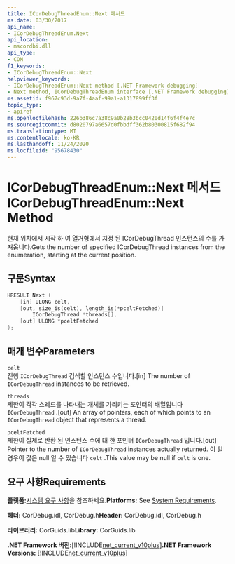 ```yaml
---
title: ICorDebugThreadEnum::Next 메서드
ms.date: 03/30/2017
api_name:
- ICorDebugThreadEnum.Next
api_location:
- mscordbi.dll
api_type:
- COM
f1_keywords:
- ICorDebugThreadEnum::Next
helpviewer_keywords:
- ICorDebugThreadEnum::Next method [.NET Framework debugging]
- Next method, ICorDebugThreadEnum interface [.NET Framework debugging]
ms.assetid: f967c93d-9a7f-4aaf-99a1-a1317899ff3f
topic_type:
- apiref
ms.openlocfilehash: 226b386c7a38c9a0b28b3bcc0420d14f6f4f4e7c
ms.sourcegitcommit: d8020797a6657d0fbbdff362b80300815f682f94
ms.translationtype: MT
ms.contentlocale: ko-KR
ms.lasthandoff: 11/24/2020
ms.locfileid: "95678430"
---
```

# <a name="icordebugthreadenumnext-method"></a><span data-ttu-id="6df3b-102">ICorDebugThreadEnum::Next 메서드</span><span class="sxs-lookup"><span data-stu-id="6df3b-102">ICorDebugThreadEnum::Next Method</span></span>

<span data-ttu-id="6df3b-103">현재 위치에서 시작 하 여 열거형에서 지정 된 ICorDebugThread 인스턴스의 수를 가져옵니다.</span><span class="sxs-lookup"><span data-stu-id="6df3b-103">Gets the number of specified ICorDebugThread instances from the enumeration, starting at the current position.</span></span>  
  
## <a name="syntax"></a><span data-ttu-id="6df3b-104">구문</span><span class="sxs-lookup"><span data-stu-id="6df3b-104">Syntax</span></span>  
  
```cpp  
HRESULT Next (  
    [in] ULONG celt,  
    [out, size_is(celt), length_is(*pceltFetched)]  
        ICorDebugThread *threads[],  
    [out] ULONG *pceltFetched  
);  
```  
  
## <a name="parameters"></a><span data-ttu-id="6df3b-105">매개 변수</span><span class="sxs-lookup"><span data-stu-id="6df3b-105">Parameters</span></span>  

 `celt`  
 <span data-ttu-id="6df3b-106">진행 `ICorDebugThread` 검색할 인스턴스 수입니다.</span><span class="sxs-lookup"><span data-stu-id="6df3b-106">[in] The number of `ICorDebugThread` instances to be retrieved.</span></span>  
  
 `threads`  
 <span data-ttu-id="6df3b-107">제한이 각각 스레드를 나타내는 개체를 가리키는 포인터의 배열입니다 `ICorDebugThread` .</span><span class="sxs-lookup"><span data-stu-id="6df3b-107">[out] An array of pointers, each of which points to an `ICorDebugThread` object that represents a thread.</span></span>  
  
 `pceltFetched`  
 <span data-ttu-id="6df3b-108">제한이 실제로 반환 된 인스턴스 수에 대 한 포인터 `ICorDebugThread` 입니다.</span><span class="sxs-lookup"><span data-stu-id="6df3b-108">[out] Pointer to the number of `ICorDebugThread` instances actually returned.</span></span> <span data-ttu-id="6df3b-109">이 일 경우이 값은 null 일 수 있습니다 `celt` .</span><span class="sxs-lookup"><span data-stu-id="6df3b-109">This value may be null if `celt` is one.</span></span>  
  
## <a name="requirements"></a><span data-ttu-id="6df3b-110">요구 사항</span><span class="sxs-lookup"><span data-stu-id="6df3b-110">Requirements</span></span>  

 <span data-ttu-id="6df3b-111">**플랫폼:**[시스템 요구 사항](../../get-started/system-requirements.md)을 참조하세요.</span><span class="sxs-lookup"><span data-stu-id="6df3b-111">**Platforms:** See [System Requirements](../../get-started/system-requirements.md).</span></span>  
  
 <span data-ttu-id="6df3b-112">**헤더:** CorDebug.idl, CorDebug.h</span><span class="sxs-lookup"><span data-stu-id="6df3b-112">**Header:** CorDebug.idl, CorDebug.h</span></span>  
  
 <span data-ttu-id="6df3b-113">**라이브러리:** CorGuids.lib</span><span class="sxs-lookup"><span data-stu-id="6df3b-113">**Library:** CorGuids.lib</span></span>  
  
 <span data-ttu-id="6df3b-114">**.NET Framework 버전:**[!INCLUDE[net_current_v10plus](../../../../includes/net-current-v10plus-md.md)]</span><span class="sxs-lookup"><span data-stu-id="6df3b-114">**.NET Framework Versions:** [!INCLUDE[net_current_v10plus](../../../../includes/net-current-v10plus-md.md)]</span></span>
